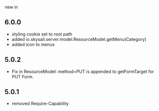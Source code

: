 new in

6.0.0
-----

 * styling cookie set to root path
 * added io.skysail.server.model.ResourceModel.getMenu(Category)
 * added icon to menus

5.0.2
-----

 * Fix in ResourceModel: method=PUT is appended to getFormTarget for PUT Form.

5.0.1
-----

 * removed Require-Capability